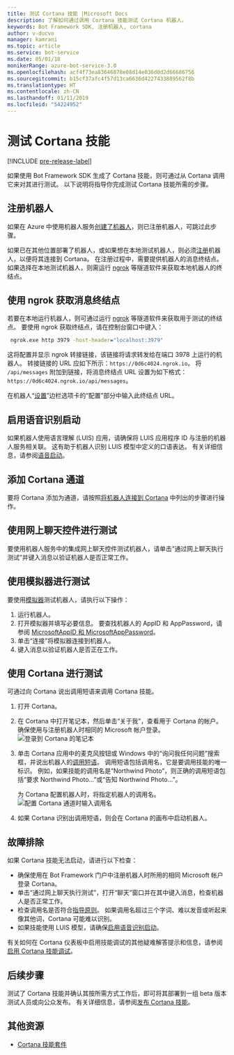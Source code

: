 ```yaml
---
title: 测试 Cortana 技能 |Microsoft Docs
description: 了解如何通过调用 Cortana 技能测试 Cortana 机器人。
keywords: Bot Framework SDK, 注册机器人, cortana
author: v-ducvo
manager: kamrani
ms.topic: article
ms.service: bot-service
ms.date: 05/01/18
monikerRange: azure-bot-service-3.0
ms.openlocfilehash: acf4f73ea83646878e08d14e036d0d2d66686756
ms.sourcegitcommit: b15cf37afc4f57d13ca6636d4227433809562f8b
ms.translationtype: HT
ms.contentlocale: zh-CN
ms.lasthandoff: 01/11/2019
ms.locfileid: "54224952"
---
```

# <a name="test-a-cortana-skill"></a>测试 Cortana 技能

[!INCLUDE [pre-release-label](includes/pre-release-label-v3.md)]
 
如果使用 Bot Framework SDK 生成了 Cortana 技能，则可通过从 Cortana 调用它来对其进行测试。 以下说明将指导你完成测试 Cortana 技能所需的步骤。

## <a name="register-your-bot"></a>注册机器人
如果在 Azure 中使用机器人服务[创建了机器人](~/bot-service-quickstart.md)，则已注册机器人，可跳过此步骤。

如果已在其他位置部署了机器人，或如果想在本地测试机器人，则必须[注册](bot-service-quickstart-registration.md)机器人，以便将其连接到 Cortana。 在注册过程中，需要提供机器人的消息终结点。 如果选择在本地测试机器人，则需运行 [ngrok](http://ngrok.com) 等隧道软件来获取本地机器人的终结点。

## <a name="get-messaging-endpoint-using-ngrok"></a>使用 ngrok 获取消息终结点

若要在本地运行机器人，则可通过运行 [ngrok](https://ngrok.com) 等隧道软件来获取用于测试的终结点。 要使用 ngrok 获取终结点，请在控制台窗口中键入： 

```cmd
 ngrok.exe http 3979 -host-header="localhost:3979"
``` 

这将配置并显示 ngrok 转接链接，该链接将请求转发给在端口 3978 上运行的机器人。 转接链接的 URL 应如下所示：`https://0d6c4024.ngrok.io`。  将 `/api/messages` 附加到链接，将消息终结点 URL 设置为如下格式：`https://0d6c4024.ngrok.io/api/messages`。 

在机器人“[设置](~/bot-service-manage-settings.md)”边栏选项卡的“配置”部分中输入此终结点 URL。

## <a name="enable-speech-recognition-priming"></a>启用语音识别启动
如果机器人使用语言理解 (LUIS) 应用，请确保将 LUIS 应用程序 ID 与注册的机器人服务相关联。 这有助于机器人识别 LUIS 模型中定义的口语表达。 有关详细信息，请参阅[语音启动](~/bot-service-manage-speech-priming.md)。

## <a name="add-the-cortana-channel"></a>添加 Cortana 通道
要将 Cortana 添加为通道，请按照[将机器人连接到 Cortana](bot-service-channel-connect-cortana.md) 中列出的步骤进行操作。

## <a name="test-using-web-chat-control"></a>使用网上聊天控件进行测试

要使用机器人服务中的集成网上聊天控件测试机器人，请单击“通过网上聊天执行测试”并键入消息以验证机器人是否正常工作。

## <a name="test-using-emulator"></a>使用模拟器进行测试

要使用[模拟器](~/bot-service-debug-emulator.md)测试机器人，请执行以下操作：

1. 运行机器人。
2. 打开模拟器并填写必要信息。 要查找机器人的 AppID 和 AppPassword，请参阅 [MicrosoftAppID 和 MicrosoftAppPassword](bot-service-manage-overview.md#microsoftappid-and-microsoftapppassword)。 
3. 单击“连接”将模拟器连接到机器人。
4. 键入消息以验证机器人是否正在工作。

## <a name="test-using-cortana"></a>使用 Cortana 进行测试
可通过向 Cortana 说出调用短语来调用 Cortana 技能。 
1. 打开 Cortana。
2. 在 Cortana 中打开笔记本，然后单击“关于我”，查看用于 Cortana 的帐户。 确保使用与注册机器人时相同的 Microsoft 帐户登录。 
   ![登录到 Cortana 的笔记本](~/media/cortana/cortana-notebook.png)
2. 单击 Cortana 应用中的麦克风按钮或 Windows 中的“询问我任何问题”搜索框，并说出机器人的[调用短语][InvocationNameGuidelines]。 调用短语包括调用名，它是要调用技能的唯一标识。 例如，如果技能的调用名是“Northwind Photo”，则正确的调用短语包括“要求 Northwind Photo...”或“告知 Northwind Photo...”。

   为 Cortana 配置机器人时，将指定机器人的调用名。
   ![配置 Cortana 通道时输入调用名](~/media/cortana/cortana-invocation-name-callout.png)

3. 如果 Cortana 识别出调用短语，则会在 Cortana 的画布中启动机器人。 

## <a name="troubleshoot"></a>故障排除

如果 Cortana 技能无法启动，请进行以下检查：
* 确保使用在 Bot Framework 门户中注册机器人时所用的相同 Microsoft 帐户登录 Cortana。
* 单击“通过网上聊天执行测试”，打开“聊天”窗口并在其中键入消息，检查机器人是否正常工作。
* 检查调用名是否符合[指导原则][InvocationNameGuidelines]。 如果调用名超过三个字词、难以发音或听起来像其他词，Cortana 可能难以识别。
* 如果技能使用 LUIS 模型，请确保[启用语音识别启动](~/bot-service-manage-speech-priming.md)。

有关如何在 Cortana 仪表板中启用技能调试的其他疑难解答提示和信息，请参阅[启用 Cortana 技能调试][Cortana-TestBestPractice]。 


## <a name="next-steps"></a>后续步骤

测试了 Cortana 技能并确认其按所需方式工作后，即可将其部署到一组 beta 版本测试人员或向公众发布。 有关详细信息，请参阅[发布 Cortana 技能][Cortana-Publish]。

## <a name="additional-resources"></a>其他资源
* [Cortana 技能套件][CortanaGetStarted]

[CortanaGetStarted]: /cortana/getstarted

[BFPortal]: https://dev.botframework.com/
[CortanaDevCenter]: https://developer.microsoft.com/en-us/cortana

[CortanaSpecificEntities]: https://aka.ms/lgvcto
[CortanaAuth]: https://aka.ms/vsdqcj

[InvocationNameGuidelines]: https://aka.ms/cortana-invocation-guidelines 


[Cortana-Debug]: https://aka.ms/cortana-enable-debug
[Cortana-TestBestPractice]: https://aka.ms/cortana-test-best-practice
[Cortana-Publish]: /cortana/skills/publish-skill
